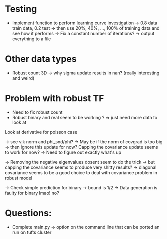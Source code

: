 # Testing
- Implement function to perform learning curve investigation
-> 0.8 data train data, 0.2 test -> then use 20%, 40%, ..., 100% of training data
and see how it performs 
-> Fix a constant number of iterations?
-> output everything to a file


# Other data types
- Robust count 3D -> why sigma update results in nan? (really interesting
and weird)

# Problem with robust TF
- Need to fix robust count 
- Robust binary and real seem to be working ? => just need more data to look at

Look at derivative for poisson case

-> see vjk norm and phi_snd/phi?
-> May be if the norm of covgrad is too big -> then ignore this update for now?
Capping the covariance update seems to work for now? -> Need to figure out exactly what's up


-> Removing the negative eigenvalues dosent seem to do the trick 
-> but capping the covariance seems to produce very shitty results?
-> diagonal covariance seems to be a good choice to deal with covariance problem
in robust model


-> Check simple prediction for binary -> bound is 1/2
-> Data generation is faulty for binary lmao! no?

# Questions: 
- Complete main.py
-> option on the command line that can be ported an run on tufts
cluster





